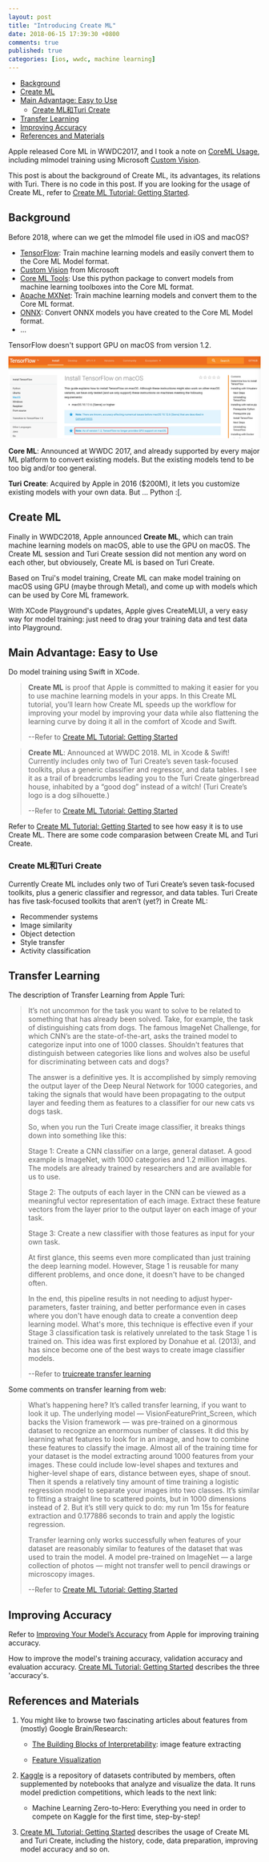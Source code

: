 ```yaml
---
layout: post
title: "Introducing Create ML"
date: 2018-06-15 17:39:30 +0800
comments: true
published: true
categories: [ios, wwdc, machine learning]
---
```


<!-- more -->

- [Background](#background)
- [Create ML](#create-ml)
- [Main Advantage: Easy to Use](#main-advantage-easy-to-use)
  - [Create ML和Turi Create](#create-ml和turi-create)
- [Transfer Learning](#transfer-learning)
- [Improving Accuracy](#improving-accuracy)
- [References and Materials](#references-and-materials)

Apple released Core ML in WWDC2017, and I took a note on [CoreML Usage](../../../../2017/12/28/coreml-usage/), including mlmodel training using Microsoft [Custom Vision](https://www.customvision.ai/).

This post is about the background of Create ML, its advantages, its relations with Turi. There is no code in this post. If you are looking for the usage of Create ML, refer to [Create ML Tutorial: Getting Started](https://www.raywenderlich.com/196233/create-ml-tutorial-getting-started).

<a id="markdown-background" name="background"></a>
## Background

Before 2018, where can we get the mlmodel file used in iOS and macOS?

* [TensorFlow](https://github.com/tf-coreml/tf-coreml): Train machine learning models and easily convert them to the Core ML Model format.
* [Custom Vision](https://www.customvision.ai/) from Microsoft
* [Core ML Tools](https://pypi.org/project/coremltools/): Use this python package to convert models from machine learning toolboxes into the Core ML format.
* [Apache MXNet](https://github.com/apache/incubator-mxnet/tree/master/tools/coreml): Train machine learning models and convert them to the Core ML format.
* [ONNX](https://github.com/onnx/onnx-coreml): Convert ONNX models you have created to the Core ML Model format.
* ...

TensorFlow doesn't support GPU on macOS from version 1.2.

![tensor flow not support gpu on macos](/images/tensorflow_not_support_gpu_on_macos.jpg)

**Core ML**: Announced at WWDC 2017, and already supported by every major ML platform to convert existing models. But the existing models tend to be too big and/or too general.

**Turi Create**: Acquired by Apple in 2016 ($200M), it lets you customize existing models with your own data. But … Python :[.

<a id="markdown-create-ml" name="create-ml"></a>
## Create ML

Finally in WWDC2018, Apple announced **Create ML**, which can train machine learning models on macOS, able to use the GPU on macOS. The Create ML session and Turi Create session did not mention any word on each other, but obviousely, Create ML is based on Turi Create.

Based on Trui's model training, Create ML can make model training on macOS using GPU (maybe through Metal), and come up with models which can be used by Core ML framework.

With XCode Playground's updates, Apple gives CreateMLUI, a very easy way for model training: just need to drag your training data and test data into Playground.


<a id="markdown-main-advantage-easy-to-use" name="main-advantage-easy-to-use"></a>
## Main Advantage: Easy to Use

Do model training using Swift in XCode.

> **Create ML** is proof that Apple is committed to making it easier for you to use machine learning models in your apps. In this Create ML tutorial, you’ll learn how Create ML speeds up the workflow for improving your model by improving your data while also flattening the learning curve by doing it all in the comfort of Xcode and Swift.
> 
> --Refer to [Create ML Tutorial: Getting Started](https://www.raywenderlich.com/196233/create-ml-tutorial-getting-started)


> **Create ML**: Announced at WWDC 2018. ML in Xcode & Swift! Currently includes only two of Turi Create’s seven task-focused toolkits, plus a generic classifier and regressor, and data tables. I see it as a trail of breadcrumbs leading you to the Turi Create gingerbread house, inhabited by a “good dog” instead of a witch! (Turi Create’s logo is a dog silhouette.)
> 
> --Refer to [Create ML Tutorial: Getting Started](https://www.raywenderlich.com/196233/create-ml-tutorial-getting-started)


Refer to [Create ML Tutorial: Getting Started](https://www.raywenderlich.com/196233/create-ml-tutorial-getting-started) to see how easy it is to use Create ML. There are some code comparasion between Create ML and Turi Create.

<a id="markdown-create-ml和turi-create" name="create-ml和turi-create"></a>
### Create ML和Turi Create

Currently Create ML includes only two of Turi Create’s seven task-focused toolkits, plus a generic classifier and regressor, and data tables. Turi Create has five task-focused toolkits that aren’t (yet?) in Create ML:

* Recommender systems
* Image similarity
* Object detection
* Style transfer
* Activity classification

<a id="markdown-transfer-learning" name="transfer-learning"></a>
## Transfer Learning

The description of Transfer Learning from Apple Turi:

> It’s not uncommon for the task you want to solve to be related to something that has already been solved. Take, for example, the task of distinguishing cats from dogs. The famous ImageNet Challenge, for which CNN’s are the state-of-the-art, asks the trained model to categorize input into one of 1000 classes. Shouldn't features that distinguish between categories like lions and wolves also be useful for discriminating between cats and dogs?
>
> The answer is a definitive yes. It is accomplished by simply removing the output layer of the Deep Neural Network for 1000 categories, and taking the signals that would have been propagating to the output layer and feeding them as features to a classifier for our new cats vs dogs task.
>
> So, when you run the Turi Create image classifier, it breaks things down into something like this:
>
> Stage 1: Create a CNN classifier on a large, general dataset. A good example is ImageNet, with 1000 categories and 1.2 million images. The models are already trained by researchers and are available for us to use.
> 
> Stage 2: The outputs of each layer in the CNN can be viewed as a meaningful vector representation of each image. Extract these feature vectors from the layer prior to the output layer on each image of your task.
> 
> Stage 3: Create a new classifier with those features as input for your own task.
> 
> At first glance, this seems even more complicated than just training the deep learning model. However, Stage 1 is reusable for many different problems, and once done, it doesn't have to be changed often.
> 
> In the end, this pipeline results in not needing to adjust hyper-parameters, faster training, and better performance even in cases where you don't have enough data to create a convention deep learning model. What's more, this technique is effective even if your Stage 3 classification task is relatively unrelated to the task Stage 1 is trained on. This idea was first explored by Donahue et al. (2013), and has since become one of the best ways to create image classifier models.
>
> --Refer to [truicreate transfer learning](https://apple.github.io/turicreate/docs/userguide/image_classifier/how-it-works.html#transfer-learning)


Some comments on transfer learning from web:

> What’s happening here? It’s called transfer learning, if you want to look it up. The underlying model — VisionFeaturePrint_Screen, which backs the Vision framework — was pre-trained on a ginormous dataset to recognize an enormous number of classes. It did this by learning what features to look for in an image, and how to combine these features to classify the image. Almost all of the training time for your dataset is the model extracting around 1000 features from your images. These could include low-level shapes and textures and higher-level shape of ears, distance between eyes, shape of snout. Then it spends a relatively tiny amount of time training a logistic regression model to separate your images into two classes. It’s similar to fitting a straight line to scattered points, but in 1000 dimensions instead of 2. But it’s still very quick to do: my run 1m 15s for feature extraction and 0.177886 seconds to train and apply the logistic regression.
> 
> Transfer learning only works successfully when features of your dataset are reasonably similar to features of the dataset that was used to train the model. A model pre-trained on ImageNet — a large collection of photos — might not transfer well to pencil drawings or microscopy images.
> 
> --Refer to [Create ML Tutorial: Getting Started](https://www.raywenderlich.com/196233/create-ml-tutorial-getting-started)


<a id="markdown-improving-accuracy" name="improving-accuracy"></a>
## Improving Accuracy

Refer to [Improving Your Model’s Accuracy](https://developer.apple.com/documentation/create_ml/improving_your_model_s_accuracy) from Apple for improving training accuracy.

How to improve the model's training accuracy, validation accuracy and evaluation accuracy. [Create ML Tutorial: Getting Started](https://www.raywenderlich.com/196233/create-ml-tutorial-getting-started) describes the three 'accuracy's.

<a id="markdown-references-and-materials" name="references-and-materials"></a>
## References and Materials

1. You might like to browse two fascinating articles about features from (mostly) Google Brain/Research:

    * [The Building Blocks of Interpretability](https://distill.pub/2018/building-blocks/): image feature extracting

    * [Feature Visualization](https://distill.pub/2017/feature-visualization/)


2. [Kaggle](https://www.kaggle.com/) is a repository of datasets contributed by members, often supplemented by notebooks that analyze and visualize the data. It runs model prediction competitions, which leads to the next link:
    * Machine Learning Zero-to-Hero: Everything you need in order to compete on Kaggle for the first time, step-by-step!

3. [Create ML Tutorial: Getting Started](https://www.raywenderlich.com/196233/create-ml-tutorial-getting-started) describes the usage of Create ML and Turi Create, including the history, code, data preparation, improving model accuracy and so on.